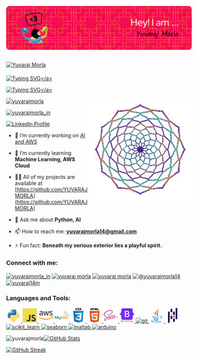 <html>
<head>
    <meta name="viewport" content="width=device-width, initial-scale=1">
</head>
<body>
    <div style="text-align: center;">
        <a href="#">
            <img src="https://github.com/YUVARAJMORLA/imagesforprofile/raw/main/github-header-image%20(1).png" alt="MasterHead" style="max-width: 100%; height: auto; pointer-events: none;">
        </a>
    </div>
</body>
</html>


<h2></h2>

<a href="#"><img src="https://readme-typing-svg.demolab.com?font=Noto+Serif&weight=500&size=40&pause=2811&color=1aa4b8&center=true&vCenter=true&random=false&width=1000&height=50&lines=__Hi+%F0%9F%91%8B%2C+I'm+Yuvaraj+Morla__" alt="Yuvaraj Morla" /></a>

<h4></h4>

<a href="#">![Typing SVG](https://readme-typing-svg.demolab.com?font=Noto+Serif&size=43&pause=2600&color=FFC311&multiline=true&random=false&width=2050&height=61&lines=Pursuing+a+career+in+Computer+Science%2C+passionate+about+AI+%26+ML%2C+and+AWS+Cloud.)</a>

<a href="#">![Typing SVG](https://readme-typing-svg.demolab.com?font=Noto+Serif&size=43&pause=2600&color=b100cd&multiline=true&random=false&width=2050&height=61&lines=Indian+Undergrad+at+VIT-AP.)</a>

<a href="#"><img align="right" alt="Coding" width="280" src="https://github.com/YUVARAJMORLA/imagesforprofile/blob/main/output-onlinegiftools.gif" /></a>

<p align="left"> <a href="#"><img src="https://komarev.com/ghpvc/?username=yuvarajmorla&label=Profile%20views&color=d6008f&style=flat" alt="yuvarajmorla" /> </a></p>

<p align="left"> <a href="https://twitter.com/yuvarajmorla_in" target="blank"><img src="https://img.shields.io/twitter/follow/yuvarajmorla_in?logo=twitter&style=for-the-badge" alt="yuvarajmorla_in" /></a> </p>

<p align="left"> <a href="https://www.linkedin.com/in/yuvaraj-morla-14my" target="blank"><img src="https://img.shields.io/badge/Connect%20with-Yuvaraj%20Morla-green?style=for-the-badge&logo=linkedin" alt="LinkedIn Profile" /></a> </p>


- 🔭 I’m currently working on [AI and AWS](https://github.com/YUVARAJMORLA/ReactTasks)

- 🌱 I’m currently learning **Machine Learning, AWS Cloud**

- 👨‍💻 All of my projects are available at  [https://github.com/YUVARAJMORLA](https://github.com/YUVARAJMORLA)

- 💬 Ask me about  **Python, AI**

- 📫 How to reach me: **yuvarajmorla14@gmail.com**

- ⚡ Fun fact: **Beneath my serious exterior lies a playful spirit.**

<h3 align="left">Connect with me:</h3>
<p align="left">
<a href="https://twitter.com/@YuvarajMorla_IN" target="blank"><img align="center" src="https://raw.githubusercontent.com/rahuldkjain/github-profile-readme-generator/master/src/images/icons/Social/twitter.svg" alt="yuvarajmorla_in" height="30" width="40" /></a>
<a href="https://www.linkedin.com/in/yuvaraj-morla-14my/" target="blank"><img align="center" src="https://raw.githubusercontent.com/rahuldkjain/github-profile-readme-generator/master/src/images/icons/Social/linked-in-alt.svg" alt="yuvaraj morla" height="30" width="40" /></a>
<a href="https://www.kaggle.com/yuvarajmorla" target="blank"><img align="center" src="https://raw.githubusercontent.com/rahuldkjain/github-profile-readme-generator/master/src/images/icons/Social/kaggle.svg" alt="yuvaraj morla" height="30" width="40" /></a>
<a href="https://www.hackerrank.com/@yuvarajmorla14" target="blank"><img align="center" src="https://raw.githubusercontent.com/rahuldkjain/github-profile-readme-generator/master/src/images/icons/Social/hackerrank.svg" alt="@yuvarajmorla14" height="30" width="40" /></a>
<a href="https://auth.geeksforgeeks.org/user/yuvaraj14m" target="blank"><img align="center" src="https://raw.githubusercontent.com/rahuldkjain/github-profile-readme-generator/master/src/images/icons/Social/geeks-for-geeks.svg" alt="yuvaraj14m" height="30" width="40" /></a>
</p>

<h3 align="left">Languages and Tools:</h3>

<p align="left">
  <a href="https://www.python.org" target="_blank" rel="noreferrer">
    <img src="https://raw.githubusercontent.com/devicons/devicon/master/icons/python/python-original.svg" alt="python" width="40" height="40"/>
  </a>

  <a href="https://developer.mozilla.org/en-US/docs/Web/JavaScript" target="_blank" rel="noreferrer">
    <img src="https://raw.githubusercontent.com/devicons/devicon/master/icons/javascript/javascript-original.svg" alt="javascript" width="40" height="40"/>
  </a>

  <a href="https://aws.amazon.com" target="_blank" rel="noreferrer">
    <img src="https://raw.githubusercontent.com/devicons/devicon/master/icons/amazonwebservices/amazonwebservices-original-wordmark.svg" alt="aws" width="40" height="40"/>
  </a>

  <a href="https://www.mysql.com/" target="_blank" rel="noreferrer">
    <img src="https://raw.githubusercontent.com/devicons/devicon/master/icons/mysql/mysql-original-wordmark.svg" alt="mysql" width="40" height="40"/>
  </a>


  <a href="https://www.w3schools.com/css/" target="_blank" rel="noreferrer">
    <img src="https://raw.githubusercontent.com/devicons/devicon/master/icons/css3/css3-original-wordmark.svg" alt="css3" width="40" height="40"/>
  </a>

  <a href="https://www.w3.org/html/" target="_blank" rel="noreferrer">
    <img src="https://raw.githubusercontent.com/devicons/devicon/master/icons/html5/html5-original-wordmark.svg" alt="html5" width="40" height="40"/>
  </a>

  <a href="https://sass-lang.com" target="_blank" rel="noreferrer"> 
  <img src="https://raw.githubusercontent.com/devicons/devicon/master/icons/sass/sass-original.svg" alt="sass" width="40" height="40"/> </a>

  <a href="https://raw.githubusercontent.com/devicons/devicon/master/icons/bootstrap/bootstrap-plain-wordmark.svg" target="_blank" rel="noreferrer">
  <img src="https://raw.githubusercontent.com/devicons/devicon/master/icons/bootstrap/bootstrap-plain-wordmark.svg" alt="bootstrap" width="40" height="40"/>
  </a>

  <a href="https://www.vectorlogo.zone/logos/git-scm/git-scm-icon.svg" target="_blank" rel="noreferrer">
    <img src="https://www.vectorlogo.zone/logos/git-scm/git-scm-icon.svg" alt="git" width="40" height="40"/>
  </a>

  
  <a href="https://www.java.com" target="_blank" rel="noreferrer">
    <img src="https://raw.githubusercontent.com/devicons/devicon/master/icons/java/java-original.svg" alt="java" width="40" height="40"/>
  </a>



  <a href="https://raw.githubusercontent.com/devicons/devicon/2ae2a900d2f041da66e950e4d48052658d850630/icons/pandas/pandas-original.svg" target="_blank" rel="noreferrer">
    <img src="https://raw.githubusercontent.com/devicons/devicon/2ae2a900d2f041da66e950e4d48052658d850630/icons/pandas/pandas-original.svg" alt="pandas" width="40" height="40"/>
  </a>

  <a href="https://scikit-learn.org/" target="_blank" rel="noreferrer"> 
  <img src="https://upload.wikimedia.org/wikipedia/commons/0/05/Scikit_learn_logo_small.svg" alt="scikit_learn" width="40" height="40"/> </a>

  <a href="https://seaborn.pydata.org/" target="_blank" rel="noreferrer">
    <img src="https://seaborn.pydata.org/_images/logo-mark-lightbg.svg" alt="seaborn" width="40" height="40"/>
  </a>

  <a href="https://upload.wikimedia.org/wikipedia/commons/2/21/Matlab_Logo.png" target="_blank" rel="noreferrer">
    <img src="https://upload.wikimedia.org/wikipedia/commons/2/21/Matlab_Logo.png" alt="matlab" width="40" height="40"/>
  </a>

  <a href="https://cdn.worldvectorlogo.com/logos/arduino-1.svg" target="_blank" rel="noreferrer">
    <img src="https://cdn.worldvectorlogo.com/logos/arduino-1.svg" alt="arduino" width="40" height="40"/>
  </a>
  
</p>

<a href="#"><img align="left" src="https://github-readme-stats.vercel.app/api/top-langs?username=yuvarajmorla&show_icons=true&locale=en&layout=compact" alt="yuvarajmorla" /></a>

<a href="#"><img src="https://github-readme-stats.vercel.app/api?username=yuvarajmorla&show_icons=true&locale=en" alt="GitHub Stats" /></a>

<a href="#"><img src="https://github-readme-streak-stats.herokuapp.com/?user=yuvarajmorla" alt="GitHub Streak" /></a>





